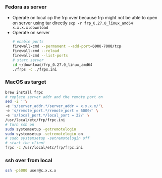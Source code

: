 ### Fedora as server
* Operate on local cp the frp over because frp might not be able to open on server using tar directly
  `scp -r frp_0.27.0_linux_amd64 x.x.x.x:download`
* Operate on server
  ```zsh
  # enable ports
  firewall-cmd --permanent --add-port=6000-7000/tcp
  firewall-cmd --reload
  firewall-cmd --list-ports
  # start server
  cd ~/download/frp_0.27.0_linux_amd64
  ./frps -c ./frps.ini
  ```

###  MacOS as target

  ```zsh
  brew install frpc 
  # replace server addr and the remote port on
  sed -i ''\
  -e 's/server_addr.*/server_addr = x.x.x.x/'\
  -e 's/remote_port.*/remote_port = 6000/' \
  -e 's/local_port.*/local_port = 22/' \
  /usr/local/etc/frp/frpc.ini 
  # turn ssh on
  sudo systemsetup -getremotelogin 
  sudo systemsetup -setremotelogin on
  # sudo systemsetup -setremotelogin off
  # start the client
  frpc -c /usr/local/etc/frp/frpc.ini
  ```

### ssh over from local
```zsh
ssh -p6000 user@x.x.x.x
```

